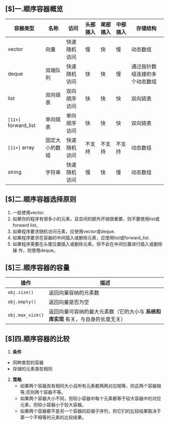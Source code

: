 ## [$]一.顺序容器概览
|  容器类型  |  名称 | 访问 |  头部插入 | 尾部插入 | 中部插入 | 存储结构 |
|----|----|----|----|----|----|----|
|	vector|向量|快速随机访问|慢|快|慢|动态数组|
|	deque|双端队列|快速随机访问|快|快|慢|通过指针数组连接的多个动态数组|
|	list|双向链表|双向顺序访问|快|快|快|双向链表|
|	`[11+]` forward_list|单向链表|单向顺序访问|快|快|快|双向链表|
|	`[11+]` array|固定大小的数组|快速随机访问|不支持|不支持|不支持|动态数组|
|	string|字符串|快速随机访问|慢|快|慢|动态数组|

## [$]二.顺序容器选择原则
1.	一般使用vector.
2.	如果你的程序有很多小的元素，且空间的额外开销很重要，则不要使用list或forward list。
3.	如果程序要求随机访问元素，应使用vector或deque.
4.	如果程序要求在容器的中间插入或删除元素，应使用list或forward_list.
5.	如果程序需要在头尾位置插入或删除元素，但不会在中间位置进行插入或删除操
作，则使用deque。

## [$]三.顺序容器的容量
|  操作| 描述 |
|  ----|  ----|
|   `obj.size()` |  返回向量容纳的元素数|
|  `obj.empty()` |  返回向量是否为空|
|  `obj.max_size()` | 返回向量可容纳的最大元素数（它的大小与 **系统和库实现** 有关，与自身的长度无关） |

## [$]四.顺序容器的比较

1.	**条件**
   +	同种类型的容器
   +	存储的元素类型相同
2.	**策略**
	+	如果两个容器具有相同大小且所有元素都两两对应相等，则这两个容器相等;否则两个容器不等。
	+	如果两个容器大小不同，但较小容器中每个元素都等于较大容器中的对应元素，则较小容器小于较大容器。
	+	如果两个容器都不是另一个容器的前缀子序列，则它们的比较结果取决于第一个不相等的元素的比较结果。

